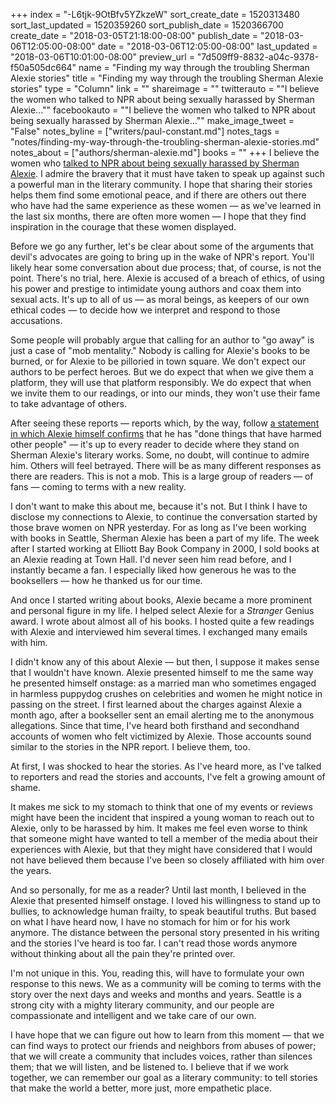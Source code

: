 +++
index = "-L6tjk-9OtBfv5YZkzeW"
sort_create_date = 1520313480
sort_last_updated = 1520359260
sort_publish_date = 1520366700
create_date = "2018-03-05T21:18:00-08:00"
publish_date = "2018-03-06T12:05:00-08:00"
date = "2018-03-06T12:05:00-08:00"
last_updated = "2018-03-06T10:01:00-08:00"
preview_url = "7d509ff9-8832-a04c-9378-f50a505dc664"
name = "Finding my way through the troubling Sherman Alexie stories"
title = "Finding my way through the troubling Sherman Alexie stories"
type = "Column"
link = ""
shareimage = ""
twitterauto = "\"I believe the women who talked to NPR about being sexually harassed by Sherman Alexie...\""
facebookauto = "\"I believe the women who talked to NPR about being sexually harassed by Sherman Alexie...\""
make_image_tweet = "False"
notes_byline = ["writers/paul-constant.md"]
notes_tags = "notes/finding-my-way-through-the-troubling-sherman-alexie-stories.md"
notes_about = ["authors/sherman-alexie.md"]
books = ""
+++
I believe the women who [talked to NPR about being sexually harassed by Sherman Alexie](http://www.seattlereviewofbooks.com/notes/2018/03/05/npr-publishes-report-accusing-sherman-alexie-of-harassment/). I admire the bravery that it must have taken to speak up against such a powerful man in the literary community. I hope that sharing their stories helps them find some emotional peace, and if there are others out there who have had the same experience as these women — as we've learned in the last six months, there are often more women — I hope that they find inspiration in the courage that these women displayed.

Before we go any further, let's be clear about some of the arguments that devil's advocates are going to bring up in the wake of NPR's report. You'll likely hear some conversation about due process; that, of course, is not the point. There's no trial, here. Alexie is accused of a breach of ethics, of using his power and prestige to intimidate young authors and coax them into sexual acts. It's up to all of us — as moral beings, as keepers of our own ethical codes — to decide how we interpret and respond to those accusations.

Some people will probably argue that calling for an author to "go away" is just a case of "mob mentality." Nobody is calling for Alexie's books to be burned, or for Alexie to be pilloried in town square. We don't expect our authors to be perfect heroes. But we do expect that when we give them a platform, they will use that platform responsibly. We do expect that when we invite them to our readings, or into our minds, they won't use their fame to take advantage of others. 

After seeing these reports — reports which, by the way, follow [a statement in which Alexie himself confirms](http://www.seattlereviewofbooks.com/notes/2018/03/01/the-seattle-times-publishes-a-report-on-the-allegations-against-sherman-alexie/) that he has "done things that have harmed other people" — it's up to every reader to decide where they stand on Sherman Alexie's literary works. Some, no doubt, will continue to admire him. Others will feel betrayed. There will be as many different responses as there are readers. This is not a mob. This is a large group of readers — of fans — coming to terms with a new reality.

<div class="break"></div>

I don't want to make this about me, because it's not. But I think I have to disclose my connections to Alexie, to continue the conversation started by those brave women on NPR yesterday. For as long as I've been working with books in Seattle, Sherman Alexie has been a part of my life. The week after I started working at Elliott Bay Book Company in 2000, I sold books at an Alexie reading at Town Hall. I'd never seen him read before, and I instantly became a fan. I especially liked how generous he was to the booksellers — how he thanked us for our time.

And once I started writing about books, Alexie became a more prominent and personal figure in my life. I helped select Alexie for a *Stranger* Genius award. I wrote about almost all of his books. I hosted quite a few readings with Alexie and interviewed him several times. I exchanged many emails with him.

I didn't know any of this about Alexie — but then, I suppose it makes sense that I wouldn't have known. Alexie presented himself to me the same way he presented himself onstage: as a married man who sometimes engaged in harmless puppydog crushes on celebrities and women he might notice in passing on the street. I first learned about the charges against Alexie a month ago, after a bookseller sent an email alerting me to the anonymous allegations. Since that time, I've heard both firsthand and secondhand accounts of women who felt victimized by Alexie. Those accounts sound similar to the stories in the NPR report. I believe them, too.

At first, I was shocked to hear the stories. As I've heard more, as I've talked to reporters and read the stories and accounts, I've felt a growing amount of shame. 

<div class="break"></div>

It makes me sick to my stomach to think that one of my events or reviews might have been the incident that inspired a young woman to reach out to Alexie, only to be harassed by him. It makes me feel even worse to think that someone might have wanted to tell a member of the media about their experiences with Alexie, but that they might have considered that I would not have believed them because I've been so closely affiliated with him over the years. 

And so personally, for me as a reader? Until last month, I believed in the Alexie that presented himself onstage. I loved his willingness to stand up to bullies, to acknowledge human frailty, to speak beautiful truths. But based on what I have heard now, I have no stomach for him or for his work anymore. The distance between the personal story presented in his writing and the stories I've heard is too far. I can't read those words anymore without thinking about all the pain they're printed over.

I'm not unique in this. You, reading this, will have to formulate your own response to this news. We as a community will be coming to terms with the story over the next days and weeks and months and years. Seattle is a strong city with a mighty literary community, and our people are compassionate and intelligent and we take care of our own. 

I have hope that we can figure out how to learn from this moment — that we can find ways to protect our friends and neighbors from abuses of power; that we will create a community that includes voices, rather than silences them; that we will listen, and be listened to. I believe that if we work together, we can remember our goal as a literary community: to tell stories that make the world a better, more just, more empathetic place. 
